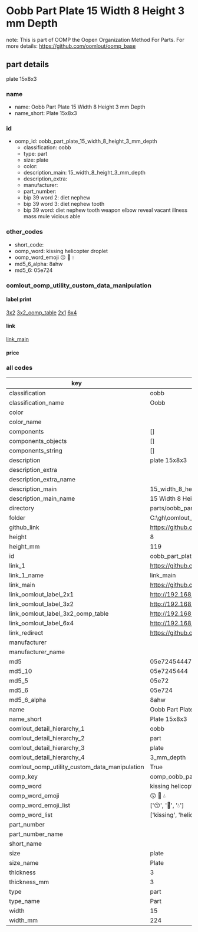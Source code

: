 # Oobb Part Plate 15 Width 8 Height 3 mm Depth  

note: This is part of OOMP the Oopen Organization Method For Parts. For more details: https://github.com/oomlout/oomp_base

##  part details
  



plate 15x8x3



### name
* name: Oobb Part Plate 15 Width 8 Height 3 mm Depth
* name_short: Plate 15x8x3 
### id
* oomp_id: oobb_part_plate_15_width_8_height_3_mm_depth
  * classification: oobb
  * type: part
  * size: plate
  * color: 
  * description_main: 15_width_8_height_3_mm_depth
  * description_extra: 
  * manufacturer: 
  * part_number: 
  * bip 39 word 2: diet nephew
  * bip 39 word 3: diet nephew tooth
  * bip 39 word: diet nephew tooth weapon elbow reveal vacant illness mass mule vicious able

### other_codes
* short_code: 
* oomp_word: kissing helicopter droplet
* oomp_word_emoji :kissing: :helicopter: :droplet:
* md5_6_alpha: 8ahw
* md5_6: 05e724






### oomlout_oomp_utility_custom_data_manipulation
#### label print
[3x2](http://192.168.1.245:1112/?label=oomp%208ahw)
[3x2_oomp_table](http://192.168.1.108:1112/?label=oomp%208ahw)
[2x1](http://192.168.1.242:1112/?label=oomp%208ahw)
[6x4](http://192.168.1.55:1112/?label=oomp%208ahw)    

#### link

[link_main](https://github.com/oomlout/oomlout_oobb_version_4_generated_parts/tree/main/navigation_oomp/oobb/part/plate/15_width_8_height_3_mm_depth/part)                              

#### price







### all codes 
| key | value |  
| --- | --- |  
| classification | oobb |  
| classification_name | Oobb |  
| color |  |  
| color_name |  |  
| components | [] |  
| components_objects | [] |  
| components_string | [] |  
| description | plate 15x8x3 |  
| description_extra |  |  
| description_extra_name |  |  
| description_main | 15_width_8_height_3_mm_depth |  
| description_main_name | 15 Width 8 Height 3 mm Depth |  
| directory | parts/oobb_part_plate_15_width_8_height_3_mm_depth |  
| folder | C:\gh\oomlout_oobb_version_4_generated_parts\parts\oobb_part_plate_15_width_8_height_3_mm_depth |  
| github_link | https://github.com/oomlout/oomlout_oomp_part_src/tree/main/parts/oobb_part_plate_15_width_8_height_3_mm_depth |  
| height | 8 |  
| height_mm | 119 |  
| id | oobb_part_plate_15_width_8_height_3_mm_depth |  
| link_1 | https://github.com/oomlout/oomlout_oobb_version_4_generated_parts/tree/main/navigation_oomp/oobb/part/plate/15_width_8_height_3_mm_depth/part |  
| link_1_name | link_main |  
| link_main | https://github.com/oomlout/oomlout_oobb_version_4_generated_parts/tree/main/navigation_oomp/oobb/part/plate/15_width_8_height_3_mm_depth/part |  
| link_oomlout_label_2x1 | http://192.168.1.242:1112/?label=oomp%208ahw |  
| link_oomlout_label_3x2 | http://192.168.1.245:1112/?label=oomp%208ahw |  
| link_oomlout_label_3x2_oomp_table | http://192.168.1.108:1112/?label=oomp%208ahw |  
| link_oomlout_label_6x4 | http://192.168.1.55:1112/?label=oomp%208ahw |  
| link_redirect | https://github.com/oomlout/oomlout_oobb_version_4_generated_parts/tree/main/parts/oobb_plate_15_08_03 |  
| manufacturer |  |  
| manufacturer_name |  |  
| md5 | 05e7245444713e0ee1a39f85c9a511ed |  
| md5_10 | 05e7245444 |  
| md5_5 | 05e72 |  
| md5_6 | 05e724 |  
| md5_6_alpha | 8ahw |  
| name | Oobb Part Plate 15 Width 8 Height 3 mm Depth |  
| name_short | Plate 15x8x3  |  
| oomlout_detail_hierarchy_1 | oobb |  
| oomlout_detail_hierarchy_2 | part |  
| oomlout_detail_hierarchy_3 | plate |  
| oomlout_detail_hierarchy_4 | 3_mm_depth |  
| oomlout_oomp_utility_custom_data_manipulation | True |  
| oomp_key | oomp_oobb_part_plate_15_width_8_height_3_mm_depth |  
| oomp_word | kissing helicopter droplet |  
| oomp_word_emoji | :kissing: :helicopter: :droplet: |  
| oomp_word_emoji_list | [':kissing:', ':helicopter:', ':droplet:'] |  
| oomp_word_list | ['kissing', 'helicopter', 'droplet'] |  
| part_number |  |  
| part_number_name |  |  
| short_name |  |  
| size | plate |  
| size_name | Plate |  
| thickness | 3 |  
| thickness_mm | 3 |  
| type | part |  
| type_name | Part |  
| width | 15 |  
| width_mm | 224 |  
